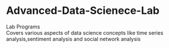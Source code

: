 # Advanced-Data-Scienece-Lab
Lab Programs   
Covers various aspects of data science concepts like time series analysis,sentiment analysis and social network analysis   

